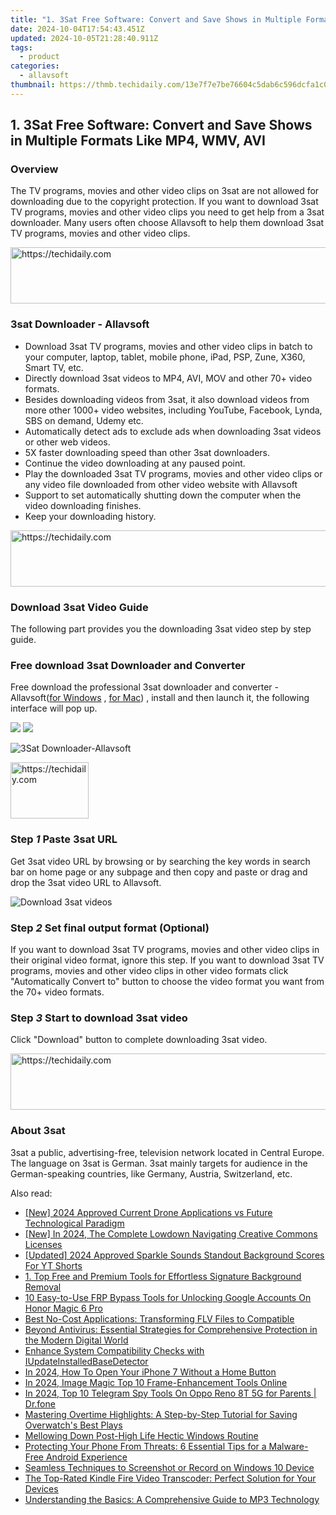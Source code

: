 ```yaml
---
title: "1. 3Sat Free Software: Convert and Save Shows in Multiple Formats Like MP4, WMV, AVI"
date: 2024-10-04T17:54:43.451Z
updated: 2024-10-05T21:28:40.911Z
tags:
  - product
categories:
  - allavsoft
thumbnail: https://thmb.techidaily.com/13e7f7e7be76604c5dab6c596dcfa1c029fcc151622c342e3e61d624bd5a3ac1.jpg
---
```


## 1. 3Sat Free Software: Convert and Save Shows in Multiple Formats Like MP4, WMV, AVI

### Overview

The TV programs, movies and other video clips on 3sat are not allowed for downloading due to the copyright protection. If you want to download 3sat TV programs, movies and other video clips you need to get help from a 3sat downloader. Many users often choose Allavsoft to help them download 3sat TV programs, movies and other video clips.

<!-- affiliate ads begin -->
<a href="https://aligracehair.sjv.io/c/5597632/2135361/19272" target="_top" id="2135361">
  <img src="//a.impactradius-go.com/display-ad/19272-2135361" border="0" alt="https://techidaily.com" width="728" height="90"/>
</a>
<img height="0" width="0" src="https://aligracehair.sjv.io/i/5597632/2135361/19272" style="position:absolute;visibility:hidden;" border="0" />
<!-- affiliate ads end -->

### 3sat Downloader - Allavsoft

* Download 3sat TV programs, movies and other video clips in batch to your computer, laptop, tablet, mobile phone, iPad, PSP, Zune, X360, Smart TV, etc.
* Directly download 3sat videos to MP4, AVI, MOV and other 70+ video formats.
* Besides downloading videos from 3sat, it also download videos from more other 1000+ video websites, including YouTube, Facebook, Lynda, SBS on demand, Udemy etc.
* Automatically detect ads to exclude ads when downloading 3sat videos or other web videos.
* 5X faster downloading speed than other 3sat downloaders.
* Continue the video downloading at any paused point.
* Play the downloaded 3sat TV programs, movies and other video clips or any video file downloaded from other video website with Allavsoft
* Support to set automatically shutting down the computer when the video downloading finishes.
* Keep your downloading history.

<!-- affiliate ads begin -->
<a href="https://appsumo.8odi.net/c/5597632/2037338/7443" target="_top" id="2037338">
  <img src="//a.impactradius-go.com/display-ad/7443-2037338" border="0" alt="https://techidaily.com" width="728" height="90"/>
</a>
<img height="0" width="0" src="https://appsumo.8odi.net/i/5597632/2037338/7443" style="position:absolute;visibility:hidden;" border="0" />
<!-- affiliate ads end -->

### Download 3sat Video Guide

The following part provides you the downloading 3sat video step by step guide.

### Free download 3sat Downloader and Converter

Free download the professional 3sat downloader and converter - Allavsoft([for Windows](https://tools.techidaily.com/allavsoft/products/) , [for Mac](https://tools.techidaily.com/allavsoft/products/)) , install and then launch it, the following interface will pop up.

[![](https://www.allavsoft.com/how-to/../images/how-to/free-download-win.jpg)](https://tools.techidaily.com/allavsoft/products/) [![](https://www.allavsoft.com/how-to/../images/how-to/free-download-mac.jpg)](https://tools.techidaily.com/allavsoft/products/)

![3Sat Downloader-Allavsoft](https://www.allavsoft.com/how-to/../images/allavsoft/screen-shot-600.jpg)

<!-- affiliate ads begin -->
<a href="https://aligracehair.sjv.io/c/5597632/2135409/19272" target="_top" id="2135409">
  <img src="//a.impactradius-go.com/display-ad/19272-2135409" border="0" alt="https://techidaily.com" width="125" height="90"/>
</a>
<img height="0" width="0" src="https://aligracehair.sjv.io/i/5597632/2135409/19272" style="position:absolute;visibility:hidden;" border="0" />
<!-- affiliate ads end -->

### Step _1_ Paste 3sat URL

Get 3sat video URL by browsing or by searching the key words in search bar on home page or any subpage and then copy and paste or drag and drop the 3sat video URL to Allavsoft.

![Download 3sat videos](https://www.allavsoft.com/how-to/../images/how-to/viki-video-downloader/viki-video-download.jpg)

### Step _2_ Set final output format (Optional)

If you want to download 3sat TV programs, movies and other video clips in their original video format, ignore this step. If you want to download 3sat TV programs, movies and other video clips in other video formats click "Automatically Convert to" button to choose the video format you want from the 70+ video formats.

### Step _3_ Start to download 3sat video

Click "Download" button to complete downloading 3sat video.

<!-- affiliate ads begin -->
<a href="https://aligracehair.sjv.io/c/5597632/1972670/19272" target="_top" id="1972670">
  <img src="//a.impactradius-go.com/display-ad/19272-1972670" border="0" alt="https://techidaily.com" width="728" height="90"/>
</a>
<img height="0" width="0" src="https://aligracehair.sjv.io/i/5597632/1972670/19272" style="position:absolute;visibility:hidden;" border="0" />
<!-- affiliate ads end -->

### About 3sat

3sat a public, advertising-free, television network located in Central Europe. The language on 3sat is German. 3sat mainly targets for audience in the German-speaking countries, like Germany, Austria, Switzerland, etc.

<ins class="adsbygoogle"
     style="display:block"
     data-ad-format="autorelaxed"
     data-ad-client="ca-pub-7571918770474297"
     data-ad-slot="1223367746"></ins>

<ins class="adsbygoogle"
     style="display:block"
     data-ad-client="ca-pub-7571918770474297"
     data-ad-slot="8358498916"
     data-ad-format="auto"
     data-full-width-responsive="true"></ins>

<span class="atpl-alsoreadstyle">Also read:</span>
<div><ul>
<li><a href="https://fox-access.techidaily.com/new-2024-approved-current-drone-applications-vs-future-technological-paradigm/"><u>[New] 2024 Approved Current Drone Applications vs Future Technological Paradigm</u></a></li>
<li><a href="https://youtube-data.techidaily.com/n-2024-the-complete-lowdown-navigating-creative-commons-licenses/"><u>[New] In 2024, The Complete Lowdown Navigating Creative Commons Licenses</u></a></li>
<li><a href="https://youtube-docs.techidaily.com/ed-2024-approved-sparkle-sounds-standout-background-scores-for-yt-shorts/"><u>[Updated] 2024 Approved Sparkle Sounds Standout Background Scores For YT Shorts</u></a></li>
<li><a href="https://fox-ssl.techidaily.com/1-top-free-and-premium-tools-for-effortless-signature-background-removal/"><u>1. Top Free and Premium Tools for Effortless Signature Background Removal</u></a></li>
<li><a href="https://easy-unlock-android.techidaily.com/10-easy-to-use-frp-bypass-tools-for-unlocking-google-accounts-on-honor-magic-6-pro-by-drfone-android/"><u>10 Easy-to-Use FRP Bypass Tools for Unlocking Google Accounts On Honor Magic 6 Pro</u></a></li>
<li><a href="https://fox-ssl.techidaily.com/best-no-cost-applications-transforming-flv-files-to-compatible/"><u>Best No-Cost Applications: Transforming FLV Files to Compatible</u></a></li>
<li><a href="https://fox-ssl.techidaily.com/beyond-antivirus-essential-strategies-for-comprehensive-protection-in-the-modern-digital-world/"><u>Beyond Antivirus: Essential Strategies for Comprehensive Protection in the Modern Digital World</u></a></li>
<li><a href="https://fox-ssl.techidaily.com/enhance-system-compatibility-checks-with-iupdateinstalledbasedetector/"><u>Enhance System Compatibility Checks with IUpdateInstalledBaseDetector</u></a></li>
<li><a href="https://ios-unlock.techidaily.com/in-2024-how-to-open-your-iphone-7-without-a-home-button-by-drfone-ios/"><u>In 2024, How To Open Your iPhone 7 Without a Home Button</u></a></li>
<li><a href="https://article-posts.techidaily.com/in-2024-image-magic-top-10-frame-enhancement-tools-online/"><u>In 2024, Image Magic Top 10 Frame-Enhancement Tools Online</u></a></li>
<li><a href="https://android-location-track.techidaily.com/in-2024-top-10-telegram-spy-tools-on-oppo-reno-8t-5g-for-parents-drfone-by-drfone-virtual-android/"><u>In 2024, Top 10 Telegram Spy Tools On Oppo Reno 8T 5G for Parents | Dr.fone</u></a></li>
<li><a href="https://win-brilliant.techidaily.com/mastering-overtime-highlights-a-step-by-step-tutorial-for-saving-overwatchs-best-plays/"><u>Mastering Overtime Highlights: A Step-by-Step Tutorial for Saving Overwatch's Best Plays</u></a></li>
<li><a href="https://win11.techidaily.com/mellowing-down-post-high-life-hectic-windows-routine/"><u>Mellowing Down Post-High Life Hectic Windows Routine</u></a></li>
<li><a href="https://fox-ssl.techidaily.com/protecting-your-phone-from-threats-6-essential-tips-for-a-malware-free-android-experience/"><u>Protecting Your Phone From Threats: 6 Essential Tips for a Malware-Free Android Experience</u></a></li>
<li><a href="https://fox-ssl.techidaily.com/seamless-techniques-to-screenshot-or-record-on-windows-10-device/"><u>Seamless Techniques to Screenshot or Record on Windows 10 Device</u></a></li>
<li><a href="https://fox-ssl.techidaily.com/the-top-rated-kindle-fire-video-transcoder-perfect-solution-for-your-devices/"><u>The Top-Rated Kindle Fire Video Transcoder: Perfect Solution for Your Devices</u></a></li>
<li><a href="https://fox-ssl.techidaily.com/understanding-the-basics-a-comprehensive-guide-to-mp3-technology/"><u>Understanding the Basics: A Comprehensive Guide to MP3 Technology</u></a></li>
</ul></div>

